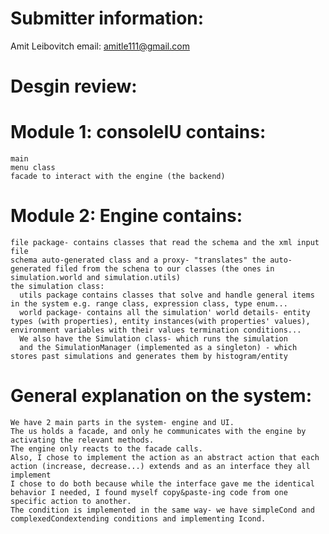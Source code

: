 # Submitter information: 
  Amit Leibovitch 
  email: amitle111@gmail.com
# Desgin review:
  # Module 1: consoleIU contains:
    main
    menu class
    facade to interact with the engine (the backend)
  # Module 2: Engine contains:
    file package- contains classes that read the schema and the xml input file
    schema auto-generated class and a proxy- "translates" the auto-generated filed from the schena to our classes (the ones in simulation.world and simulation.utils)
    the simulation class:
      utils package contains classes that solve and handle general items in the system e.g. range class, expression class, type enum...
      world package- contains all the simulation' world details- entity types (with properties), entity instances(with properties' values), environment variables with their values termination conditions...
      We also have the Simulation class- which runs the simulation
      and the SimulationManager (implemented as a singleton) - which stores past simulations and generates them by histogram/entity
  # General explanation on the system:
    We have 2 main parts in the system- engine and UI.
    The us holds a facade, and only he communicates with the engine by activating the relevant methods.
    The engine only reacts to the facade calls.
    Also, I chose to implement the action as an abstract action that each action (increase, decrease...) extends and as an interface they all implement
    I chose to do both because while the interface gave me the identical behavior I needed, I found myself copy&paste-ing code from one specific action to another.
    The condition is implemented in the same way- we have simpleCond and complexedCondextending conditions and implementing Icond.
      
